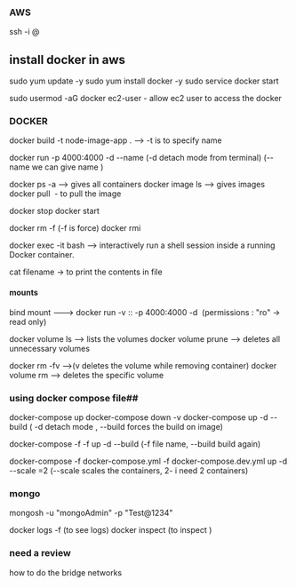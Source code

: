 ### AWS ###

ssh -i  <key pair file location > <name ex: ec2-user>@<ip address>

## install docker in aws ##
sudo yum update -y 
sudo yum  install docker -y 
sudo service docker start

sudo usermod -aG docker ec2-user  - allow ec2 user to access the docker 




### DOCKER ###

docker build -t node-image-app .   -->  -t is to specify name

docker run -p 4000:4000 -d --name <name> <ImageId> (-d detach mode from terminal) (--name we can give name )

docker ps -a --> gives all containers
docker image ls --> gives images 
docker pull <image name> - to pull the image 

docker stop <container id>
docker start <container id>

docker rm <container id> -f (-f is force)
docker rmi <imageId>

docker exec -it <container id>  bash -->  interactively run a shell session inside a running Docker container.

cat filename -> to print the contents in file

#### mounts ######
bind mount ---> docker run -v <local dir>:<folder in container>:<permissions> -p 4000:4000 -d <image name or id>  (permissions : "ro" -> read only)

docker volume ls --> lists the volumes 
docker volume prune  --> deletes all unnecessary volumes 

docker rm <container id > -fv -->(v deletes the volume while removing container)
docker volume rm <volume name >  --> deletes the specific volume 

### using docker compose file##
docker-compose  up 
docker-compose down -v 
docker-compose up -d --build ( -d detach mode , --build forces the build on image)

docker-compose -f <file name> -f <file name> up -d --build (-f file name, --build build again)

docker-compose -f docker-compose.yml -f docker-compose.dev.yml up -d --scale <image name>=2 (--scale scales the containers, 2- i need 2 containers)  

### mongo ####
mongosh -u "mongoAdmin" -p "Test@1234"

docker logs <container name> -f  (to see logs)
docker inspect <container id> (to  inspect )



### need a review ###
how to do the bridge networks